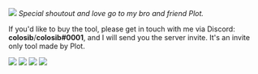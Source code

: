 ![](https://repository-images.githubusercontent.com/524525898/0ddb30d0-84e3-444d-b62a-602e5e980331)
*Special shoutout and love go to my bro and friend Plot.*

If you'd like to buy the tool, please get in touch with me via Discord: **colosib**/**colosib#0001**, and I will send you the server invite. It's an invite only tool made by Plot.

![](https://i.ibb.co/5G1RnKw/1.png)
![](https://i.ibb.co/dGTBKXX/2.png)
![](https://i.ibb.co/CBzCST0/3.png)
![](https://i.ibb.co/2qTcydX/4.png)
